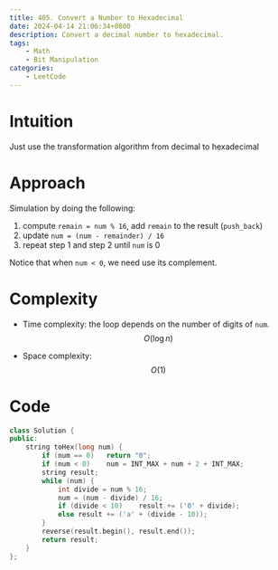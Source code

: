 ```yaml
---
title: 405. Convert a Number to Hexadecimal
date: 2024-04-14 21:06:34+0800
description: Convert a decimal number to hexadecimal.
tags: 
    - Math
    - Bit Manipulation
categories:
    - LeetCode
---
```



# Intuition
Just use the transformation algorithm from decimal to hexadecimal

# Approach
Simulation by doing the following:
1. compute `remain = num % 16`, add `remain` to the result (`push_back`)
2. update `num = (num - remainder) / 16`
3. repeat step 1 and step 2 until `num` is 0

Notice that when `num < 0`, we need use its complement.


# Complexity
- Time complexity: the loop depends on the number of digits of `num`.
$$O(\log n)$$

- Space complexity:
$$ O(1) $$

# Code
```c++
class Solution {
public:
    string toHex(long num) {
        if (num == 0)   return "0";
        if (num < 0)    num = INT_MAX + num + 2 + INT_MAX;
        string result;
        while (num) {
            int divide = num % 16;
            num = (num - divide) / 16;
            if (divide < 10)    result += ('0' + divide);
            else result += ('a' + (divide - 10));
        }
        reverse(result.begin(), result.end());
        return result;
    }
};
```